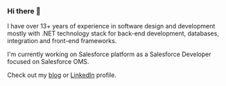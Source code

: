 ### Hi there 👋

I have over 13+ years of experience in software design and development mostly with .NET technology stack for back-end development, databases, integration and front-end frameworks.

I'm currently working on Salesforce platform as a Salesforce Developer focused on Salesforce OMS.

Check out my [blog](https://firatesmer.com) or [LinkedIn](https://linkedin.com/in/firatesmer) profile.
